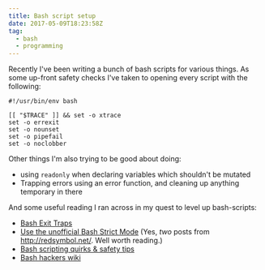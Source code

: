 ```yaml
---
title: Bash script setup
date: 2017-05-09T18:23:58Z
tag:
  - bash
  - programming
---
```


Recently I've been writing a bunch of bash scripts for various things. As some up-front safety checks I've taken to opening every script with the following:

```shell
#!/usr/bin/env bash

[[ "$TRACE" ]] && set -o xtrace
set -o errexit
set -o nounset
set -o pipefail
set -o noclobber
```

Other things I'm also trying to be good about doing:

* using `readonly` when declaring variables which shouldn't be mutated
* Trapping errors using an error function, and cleaning up anything temporary in there

And some useful reading I ran across in my quest to level up bash-scripts:

* [Bash Exit Traps](http://redsymbol.net/articles/bash-exit-traps/)
* [Use the unofficial Bash Strict Mode](http://redsymbol.net/articles/unofficial-bash-strict-mode/) (Yes, _two_ posts from <http://redsymbol.net/>. Well worth reading.)
* [Bash scripting quirks & safety tips](https://jvns.ca/blog/2017/03/26/bash-quirks/)
* [Bash hackers wiki](http://wiki.bash-hackers.org/)
